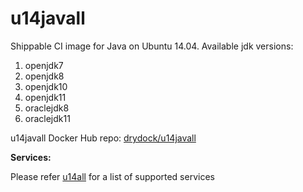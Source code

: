 u14javall
===============

Shippable CI image for Java on Ubuntu 14.04. Available jdk versions:

1. openjdk7
2. openjdk8
3. openjdk10
4. openjdk11
5. oraclejdk8
6. oraclejdk11

u14javall Docker Hub repo: [drydock/u14javall](https://hub.docker.com/r/drydock/u14javall/)
  
**Services:**

Please refer [u14all](https://github.com/dry-dock/u14all) for a list of supported services
